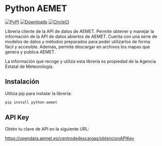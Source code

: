 # Python AEMET

[![PyPI](https://img.shields.io/pypi/v/python-aemet)](https://pypi.org/project/python-aemet)
[![Downloads](https://img.shields.io/pypi/dm/python-aemet)](https://pypi.org/project/python-aemet)
[![CircleCI](https://circleci.com/gh/pablo-moreno/python-aemet.svg?style=svg)](https://circleci.com/gh/pablo-moreno/python-aemet)

Librería cliente de la API de datos de AEMET.
Permite obtener y manejar la información de la API de datos abiertos de AEMET.
Cuenta con una serie de modelos de datos y métodos preparados para poder
utilizarlos de forma fácil y accesible.
Además, permite descargar en archivos los mapas que genera y publica AEMET.

La información que recoge y utiliza esta librería es propiedad de la
Agencia Estatal de Meteorología.

## Instalación 


Utiliza pip para instalar la librería:

```bash
pip install python-aemet
```

## API Key

Obtén tu clave de API en la siguiente URL: 

https://opendata.aemet.es/centrodedescargas/obtencionAPIKey
